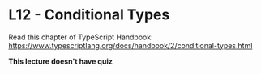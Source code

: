 # L12 - Conditional Types

Read this chapter of TypeScript Handbook: https://www.typescriptlang.org/docs/handbook/2/conditional-types.html

**This lecture doesn't have quiz**
